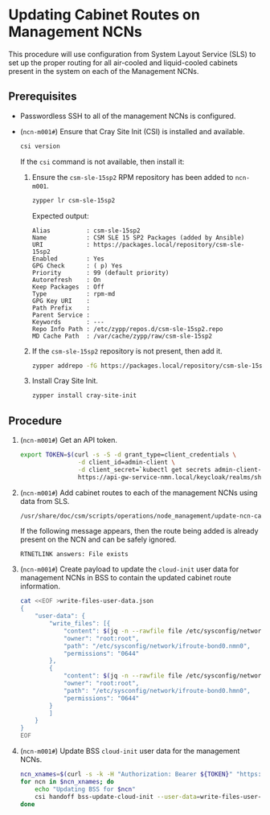 # Updating Cabinet Routes on Management NCNs

This procedure will use configuration from System Layout Service (SLS) to set up the proper routing
for all air-cooled and liquid-cooled cabinets present in the system on each of the Management NCNs.

## Prerequisites

- Passwordless SSH to all of the management NCNs is configured.
- (`ncn-m001#`) Ensure that Cray Site Init (CSI) is installed and available.

    ```bash
    csi version
    ```

    If the `csi` command is not available, then install it:

    1. Ensure the `csm-sle-15sp2` RPM repository has been added to `ncn-m001`.

        ```bash
        zypper lr csm-sle-15sp2
        ```

        Expected output:

        ```text
        Alias          : csm-sle-15sp2
        Name           : CSM SLE 15 SP2 Packages (added by Ansible)
        URI            : https://packages.local/repository/csm-sle-15sp2
        Enabled        : Yes
        GPG Check      : ( p) Yes
        Priority       : 99 (default priority)
        Autorefresh    : On
        Keep Packages  : Off
        Type           : rpm-md
        GPG Key URI    :
        Path Prefix    :
        Parent Service :
        Keywords       : ---
        Repo Info Path : /etc/zypp/repos.d/csm-sle-15sp2.repo
        MD Cache Path  : /var/cache/zypp/raw/csm-sle-15sp2
        ```

    1. If the `csm-sle-15sp2` repository is not present, then add it.

        ```bash
        zypper addrepo -fG https://packages.local/repository/csm-sle-15sp2 csm-sle-15sp2
        ```

    1. Install Cray Site Init.

        ```bash
        zypper install cray-site-init
        ```

## Procedure

1. (`ncn-m001#`) Get an API token.

    ```bash
    export TOKEN=$(curl -s -S -d grant_type=client_credentials \
                    -d client_id=admin-client \
                    -d client_secret=`kubectl get secrets admin-client-auth -o jsonpath='{.data.client-secret}' | base64 -d` \
                    https://api-gw-service-nmn.local/keycloak/realms/shasta/protocol/openid-connect/token | jq -r '.access_token')
    ```

1. (`ncn-m001#`) Add cabinet routes to each of the management NCNs using data from SLS.

    ```bash
    /usr/share/doc/csm/scripts/operations/node_management/update-ncn-cabinet-routes.sh
    ```

    If the following message appears, then the route being added is already present on the NCN and can be safely ignored.

    ```text
    RTNETLINK answers: File exists
    ```

1. (`ncn-m001#`) Create payload to update the `cloud-init` user data for management NCNs in BSS to contain the updated cabinet route information.

    ```bash
    cat <<EOF >write-files-user-data.json
    {
        "user-data": {
            "write_files": [{
                "content": $(jq -n --rawfile file /etc/sysconfig/network/ifroute-bond0.nmn0 '$file'),
                "owner": "root:root",
                "path": "/etc/sysconfig/network/ifroute-bond0.nmn0",
                "permissions": "0644"
            },
            {
                "content": $(jq -n --rawfile file /etc/sysconfig/network/ifroute-bond0.hmn0 '$file'),
                "owner": "root:root",
                "path": "/etc/sysconfig/network/ifroute-bond0.hmn0",
                "permissions": "0644"
            }
            ]
        }
    }
    EOF
    ```

1. (`ncn-m001#`) Update BSS `cloud-init` user data for the management NCNs.

    ```bash
    ncn_xnames=$(curl -s -k -H "Authorization: Bearer ${TOKEN}" "https://api-gw-service-nmn.local/apis/sls/v1/search/hardware?extra_properties.Role=Management" | jq -r '.[] | .Xname' | sort)
    for ncn in $ncn_xnames; do
        echo "Updating BSS for $ncn"
        csi handoff bss-update-cloud-init --user-data=write-files-user-data.json --limit=${ncn}
    done
    ```
